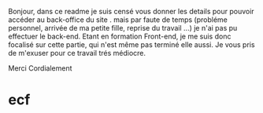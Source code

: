 Bonjour, dans ce readme je suis censé vous donner les details pour pouvoir accéder au back-office du site .
mais par faute de temps (probléme personnel, arrivée de ma petite fille, reprise du travail ...) je n'ai pas pu effectuer le back-end. 
Etant en formation Front-end, je me suis donc focalisé sur cette partie, qui n'est même pas terminé elle aussi.
Je vous pris de m'exuser pour ce travail trés médiocre.

Merci
Cordialement
# ecf
